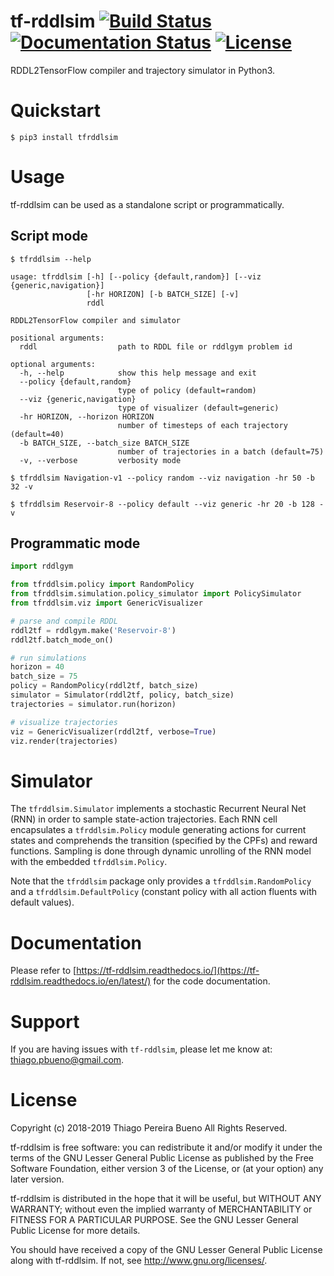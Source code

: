 # tf-rddlsim [![Build Status](https://travis-ci.org/thiagopbueno/tf-rddlsim.svg?branch=master)](https://travis-ci.org/thiagopbueno/tf-rddlsim) [![Documentation Status](https://readthedocs.org/projects/tf-rddlsim/badge/?version=latest)](https://tf-rddlsim.readthedocs.io/en/latest/?badge=latest) [![License](https://img.shields.io/aur/license/yaourt.svg)](https://github.com/thiagopbueno/tf-rddlsim/blob/master/LICENSE)

RDDL2TensorFlow compiler and trajectory simulator in Python3.

# Quickstart

```text
$ pip3 install tfrddlsim
```

# Usage

tf-rddlsim can be used as a standalone script or programmatically.


## Script mode

```text
$ tfrddlsim --help

usage: tfrddlsim [-h] [--policy {default,random}] [--viz {generic,navigation}]
                 [-hr HORIZON] [-b BATCH_SIZE] [-v]
                 rddl

RDDL2TensorFlow compiler and simulator

positional arguments:
  rddl                  path to RDDL file or rddlgym problem id

optional arguments:
  -h, --help            show this help message and exit
  --policy {default,random}
                        type of policy (default=random)
  --viz {generic,navigation}
                        type of visualizer (default=generic)
  -hr HORIZON, --horizon HORIZON
                        number of timesteps of each trajectory (default=40)
  -b BATCH_SIZE, --batch_size BATCH_SIZE
                        number of trajectories in a batch (default=75)
  -v, --verbose         verbosity mode
```

```text
$ tfrddlsim Navigation-v1 --policy random --viz navigation -hr 50 -b 32 -v
```

```text
$ tfrddlsim Reservoir-8 --policy default --viz generic -hr 20 -b 128 -v
```


## Programmatic mode

```python
import rddlgym

from tfrddlsim.policy import RandomPolicy
from tfrddlsim.simulation.policy_simulator import PolicySimulator
from tfrddlsim.viz import GenericVisualizer

# parse and compile RDDL
rddl2tf = rddlgym.make('Reservoir-8')
rddl2tf.batch_mode_on()

# run simulations
horizon = 40
batch_size = 75
policy = RandomPolicy(rddl2tf, batch_size)
simulator = Simulator(rddl2tf, policy, batch_size)
trajectories = simulator.run(horizon)

# visualize trajectories
viz = GenericVisualizer(rddl2tf, verbose=True)
viz.render(trajectories)
```


# Simulator

The ``tfrddlsim.Simulator`` implements a stochastic Recurrent Neural Net (RNN) in order to sample state-action trajectories. Each RNN cell encapsulates a ``tfrddlsim.Policy`` module generating actions for current states and comprehends the transition (specified by the CPFs) and reward functions. Sampling is done through dynamic unrolling of the RNN model with the embedded ``tfrddlsim.Policy``.

Note that the ``tfrddlsim`` package only provides a ``tfrddlsim.RandomPolicy`` and a ``tfrddlsim.DefaultPolicy`` (constant policy with all action fluents with default values).


# Documentation

Please refer to [https://tf-rddlsim.readthedocs.io/](https://tf-rddlsim.readthedocs.io/en/latest/) for the code documentation.


# Support

If you are having issues with ``tf-rddlsim``, please let me know at: [thiago.pbueno@gmail.com](mailto://thiago.pbueno@gmail.com).


# License

Copyright (c) 2018-2019 Thiago Pereira Bueno All Rights Reserved.

tf-rddlsim is free software: you can redistribute it and/or modify it
under the terms of the GNU Lesser General Public License as published by
the Free Software Foundation, either version 3 of the License, or (at
your option) any later version.

tf-rddlsim is distributed in the hope that it will be useful, but
WITHOUT ANY WARRANTY; without even the implied warranty of
MERCHANTABILITY or FITNESS FOR A PARTICULAR PURPOSE. See the GNU Lesser
General Public License for more details.

You should have received a copy of the GNU Lesser General Public License
along with tf-rddlsim. If not, see http://www.gnu.org/licenses/.
